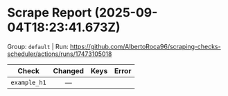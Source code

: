 # Scrape Report (2025-09-04T18:23:41.673Z)

Group: `default`  |  Run: https://github.com/AlbertoRoca96/scraping-checks-scheduler/actions/runs/17473105018

| Check | Changed | Keys | Error |
|---|:---:|:--|:--|
| `example_h1` | — |  |  |
